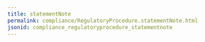 ```yaml
---
title: statementNote
permalink: compliance/RegulatoryProcedure.statementNote.html
jsonid: compliance_regulatoryprocedure_statementnote
---
```


